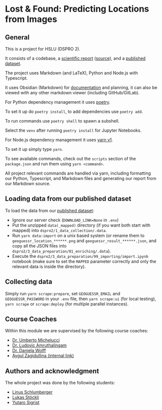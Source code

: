 # Lost & Found: Predicting Locations from Images

## General

This is a project for HSLU (DSPRO 2).

It consists of a codebase, a [scientific report](./deliverables/ScientificReport/scientific_report.pdf) ([source](./deliverables/ScientificReport/scientific_report.md)), and a [published dataset](https://www.kaggle.com/datasets/killusions/street-location-images/).

The project uses Markdown (and LaTeX), Python and Node.js with Typescript.

It uses Obsidian (Markdown) for [documentation](./Overview.md) and planning, it can also be viewed with any other markdown viewer (including GitHub/GitLab).

For Python dependency management it uses [poetry](https://python-poetry.org/).

To set it up do `poetry install`, to add dependencies use `poetry add`.

To run commands use `poetry shell` to spawn a subshell.

Select the `venv` after running `poetry install` for Jupyter Notebooks.

For Node.js dependency management it uses [yarn v1](https://classic.yarnpkg.com/lang/en/).

To set it up simply type `yarn`.

To see available commands, check out the `scripts` section of the `package.json` and run them using `yarn <command>`.

All project relevant commands are handled via yarn, including formatting our Python, Typescript, and Markdown files and generating our report from our Markdown source.

## Loading data from our published dataset

To load the data from our [published dataset](https://www.kaggle.com/datasets/killusions/street-location-images/):

- Ignore our server check (`DOWNLOAD_LINK=None` in `.env`)
- Put the unzipped `data(_mapped)` directory (if you want both start with mapped) into `dspro2/1_data_collection/.data`.
- Run `yarn data:import` on a unix based system (or rename them to `geoguessr_location_******.png` and `geoguessr_result_******.json`, and copy all the JSON files into `dspro2/3_data_preparation/01_enriching/.data`).
- Execute the `dspro2/3_data_preparation/99_importing/import.ipynb` notebook (make sure to set the `MAPPED` parameter correctly and only the relevant data is inside the directory).

## Collecting data

Simply run `yarn scrape:prepare`, set `GEOGUESSR_EMAIL` and `GEOGUESSR_PASSWORD` in your `.env` file, then `yarn scrape:ui` (for local testing), `yarn scrape` or `scrape:deploy` (for multiple parallel instances).

## Course Coaches

Within this module we are supervised by the following course coaches:

- [Dr. Umberto Michelucci](https://www.hslu.ch/en/lucerne-university-of-applied-sciences-and-arts/about-us/people-finder/profile/?pid=5426)
- [Dr. Ludovic Amruthalingam](https://www.hslu.ch/en/lucerne-university-of-applied-sciences-and-arts/about-us/people-finder/profile/?pid=5381)
- [Dr. Daniela Wolff](https://www.linkedin.com/in/daniela-wolff?originalSubdomain=ch)
- [Aygul Zagidullina (internal link)](https://elearning.hslu.ch/ilias/ilias.php?baseClass=ilrepositorygui&cmdNode=yo:mw:9l:17l:xt&cmdClass=ilPublicUserProfileGUI&cmd=getHTML&ref_id=6109722&back_cmd=jump2UsersGallery&user=6566820)

## Authors and acknowledgment

The whole project was done by the following students:

- [Linus Schlumberger](https://github.com/Killusions)
- [Lukas Stöckli](https://github.com/Valairaa)
- [Yutaro Sigrist](https://github.com/yusigrist)
